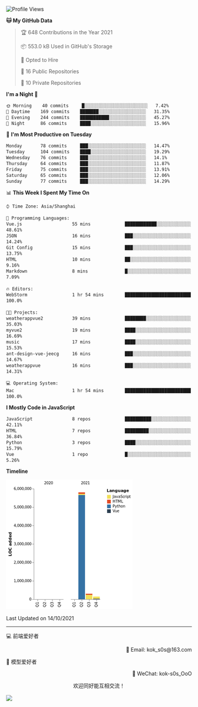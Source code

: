 <!--START_SECTION:waka-->
![Profile Views](http://img.shields.io/badge/Profile%20Views-62-blue)

**🐱 My GitHub Data** 

> 🏆 648 Contributions in the Year 2021
 > 
> 📦 553.0 kB Used in GitHub's Storage 
 > 
> 💼 Opted to Hire
 > 
> 📜 16 Public Repositories 
 > 
> 🔑 10 Private Repositories  
 > 
**I'm a Night 🦉** 

```text
🌞 Morning    40 commits     █░░░░░░░░░░░░░░░░░░░░░░░░   7.42% 
🌆 Daytime    169 commits    ███████░░░░░░░░░░░░░░░░░░   31.35% 
🌃 Evening    244 commits    ███████████░░░░░░░░░░░░░░   45.27% 
🌙 Night      86 commits     ████░░░░░░░░░░░░░░░░░░░░░   15.96%

```
📅 **I'm Most Productive on Tuesday** 

```text
Monday       78 commits     ███░░░░░░░░░░░░░░░░░░░░░░   14.47% 
Tuesday      104 commits    ████░░░░░░░░░░░░░░░░░░░░░   19.29% 
Wednesday    76 commits     ███░░░░░░░░░░░░░░░░░░░░░░   14.1% 
Thursday     64 commits     ███░░░░░░░░░░░░░░░░░░░░░░   11.87% 
Friday       75 commits     ███░░░░░░░░░░░░░░░░░░░░░░   13.91% 
Saturday     65 commits     ███░░░░░░░░░░░░░░░░░░░░░░   12.06% 
Sunday       77 commits     ███░░░░░░░░░░░░░░░░░░░░░░   14.29%

```


📊 **This Week I Spent My Time On** 

```text
⌚︎ Time Zone: Asia/Shanghai

💬 Programming Languages: 
Vue.js                   55 mins             ████████████░░░░░░░░░░░░░   48.61% 
JSON                     16 mins             ███░░░░░░░░░░░░░░░░░░░░░░   14.24% 
Git Config               15 mins             ███░░░░░░░░░░░░░░░░░░░░░░   13.75% 
HTML                     10 mins             ██░░░░░░░░░░░░░░░░░░░░░░░   9.16% 
Markdown                 8 mins              █░░░░░░░░░░░░░░░░░░░░░░░░   7.09%

🔥 Editors: 
WebStorm                 1 hr 54 mins        █████████████████████████   100.0%

🐱‍💻 Projects: 
weatherappvue2           39 mins             ████████░░░░░░░░░░░░░░░░░   35.03% 
myvue2                   19 mins             ████░░░░░░░░░░░░░░░░░░░░░   16.69% 
music                    17 mins             ████░░░░░░░░░░░░░░░░░░░░░   15.53% 
ant-design-vue-jeecg     16 mins             ███░░░░░░░░░░░░░░░░░░░░░░   14.67% 
weatherappvue            16 mins             ███░░░░░░░░░░░░░░░░░░░░░░   14.31%

💻 Operating System: 
Mac                      1 hr 54 mins        █████████████████████████   100.0%

```

**I Mostly Code in JavaScript** 

```text
JavaScript               8 repos             ██████████░░░░░░░░░░░░░░░   42.11% 
HTML                     7 repos             █████████░░░░░░░░░░░░░░░░   36.84% 
Python                   3 repos             ████░░░░░░░░░░░░░░░░░░░░░   15.79% 
Vue                      1 repo              █░░░░░░░░░░░░░░░░░░░░░░░░   5.26%

```


**Timeline**

![Chart not found](https://raw.githubusercontent.com/kok-s0s/kok-s0s/main/charts/bar_graph.png) 


 Last Updated on 14/10/2021
<!--END_SECTION:waka-->

---

💻 前端爱好者 

<p align="right">
📧 Email: kok_s0s@163.com 
</p> 

<p align="left">
🧩 模型爱好者
</p>

<p align="right">
📲 WeChat: kok-s0s_OoO
</p>


<p align="center">欢迎同好能互相交流！</p>

<img align="center"  src="https://www.kok-s0s.top/usr/uploads/2021/01/4291479694.jpg">
